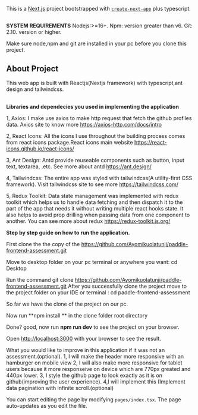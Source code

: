 
This is a [Next.js](https://nextjs.org/) project bootstrapped with [`create-next-app`](https://github.com/vercel/next.js/tree/canary/packages/create-next-app) plus typescript. 

##
**SYSTEM REQUIREMENTS**
Nodejs:>=16+.
Npm: version greater than v6.
Git:  2.10.  version or higher.  

Make sure node,npm and git are installed in your pc before you clone this project.

## About Project
This web app is built with Reactjs(Nextjs framework) with typescript,ant design and tailwindcss.

##
**Libraries and dependecies you used in implementing the application**

1, Axios: I make use axios to make http request that fetch the github profiles data. Axios site to know more https://axios-http.com/docs/intro

2, React Icons: All the icons I use throughout the building process comes from react icons package.React icons main website https://react-icons.github.io/react-icons/

3, Ant Design: Antd provide reuseable components such as button, input text, textarea, .etc. See more about antd https://ant.design/

4, Tailwindcss: The entire app was styled with tailwindcss(A utility-first CSS framework). Visit tailwindcss site to see more https://tailwindcss.com/

5, Redux Toolkit: Data state management was implemented with redux toolkit which helps us to handle data fetching and then dispatch it to the part of the app that needs it without writing multiple react hooks state. It also helps to avoid prop drilling when passing data from one component to another. You can see more about redux https://redux-toolkit.js.org/

**Step by step guide on how to run the application.**

First clone the the copy of the https://github.com/Ayomikuolatunji/paddle-frontend-assessment.git

Move to desktop folder on your pc terminal or anywhere you want: cd Desktop

Run the command git clone  https://github.com/Ayomikuolatunji/paddle-frontend-assessment.git 
After you successfully clone the project move to the project folder on your IDE or terminal : cd paddle-frontend-assessment

So far we have the clone of the  project on our pc.

Now run **npm install ** in the clone folder root directory

Done? good, now run **npm run dev** to see the project on your browser. 

Open [http://localhost:3000](http://localhost:3000) with your browser to see the result.

What you would like to improve in this application if it was not an assessment.(optional).
1, I will make the header more responsive with an hamburger on mobile view
2, I will also make more responsive for tablet users because it more responseive on device which are 770px greated and 440px lower. 
3, I style the github page to look exactly as it is on github(improving the user experience).
4,I will implement this (Implement data pagination with infinite scroll.(optional)




You can start editing the page by modifying `pages/index.tsx`. The page auto-updates as you edit the file.


